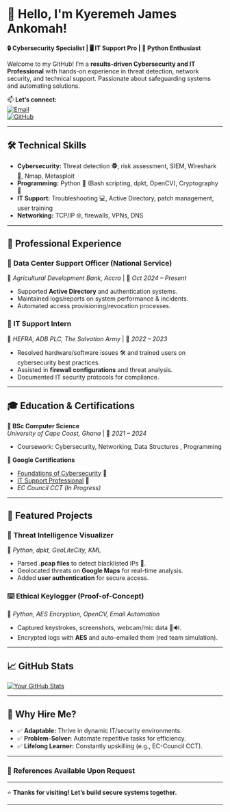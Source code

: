 # 👋 **Hello, I'm Kyeremeh James Ankomah!**  
**🔒 Cybersecurity Specialist | 🖥️ IT Support Pro | 🐍 Python Enthusiast**  

Welcome to my GitHub! I’m a **results-driven Cybersecurity and IT Professional** with hands-on experience in threat detection, network security, and technical support. Passionate about safeguarding systems and automating solutions.  

📫 **Let’s connect:**  
[![Email](https://img.shields.io/badge/Email-jameskyere442@gmail.com-red?style=flat&logo=gmail)](mailto:jameskyere442@gmail.com)    
[![GitHub](https://img.shields.io/badge/GitHub-Profile-black?style=flat&logo=github)](https://github.com/KyeremehJames)  

---

## 🛠 **Technical Skills**  
- **Cybersecurity:** Threat detection 🕵️, risk assessment, SIEM, Wireshark 📡, Nmap, Metasploit  
- **Programming:** Python 🐍 (Bash scripting, dpkt, OpenCV), Cryptography 🔐  
- **IT Support:** Troubleshooting 💻, Active Directory, patch management, user training  
- **Networking:** TCP/IP 🌐, firewalls, VPNs, DNS  

---

## 💼 **Professional Experience**  

### **🔹 Data Center Support Officer (National Service)**  
🏦 *Agricultural Development Bank, Accra* | 📅 *Oct 2024 – Present*  
- Supported **Active Directory** and authentication systems.  
- Maintained logs/reports on system performance & incidents.  
- Automated access provisioning/revocation processes.  

### **🔹 IT Support Intern**  
🏢 *HEFRA, ADB PLC, The Salvation Army* | 📅 *2022 – 2023*  
- Resolved hardware/software issues 🛠️ and trained users on cybersecurity best practices.  
- Assisted in **firewall configurations** and threat analysis.  
- Documented IT security protocols for compliance.  

---

## 🎓 **Education & Certifications**  
**📜 BSc Computer Science**  
*University of Cape Coast, Ghana* | 📅 *2021 – 2024*  
- Coursework: Cybersecurity, Networking, Data Structures , Programming

**📜 Google Certifications**  
- [Foundations of Cybersecurity](https://coursera.org/verify/T58R2FXQ5MYQ) 🏅  
- [IT Support Professional](https://coursera.org/verify/professional-cert/OKZIIAJZ155J) 🏅  
- *EC Council CCT (In Progress)*  

---

## 🚀 **Featured Projects**  

### **🔐 Threat Intelligence Visualizer**  
🐍 *Python, dpkt, GeoLiteCity, KML*  
- Parsed **.pcap files** to detect blacklisted IPs 🚨.  
- Geolocated threats on **Google Maps** for real-time analysis.  
- Added **user authentication** for secure access.  

### **⌨️ Ethical Keylogger (Proof-of-Concept)**  
🐍 *Python, AES Encryption, OpenCV, Email Automation*  
- Captured keystrokes, screenshots, webcam/mic data 📸🔊.  
- Encrypted logs with **AES** and auto-emailed them (red team simulation).  

---

## 📈 **GitHub Stats**  
[![Your GitHub Stats](https://github-readme-stats.vercel.app/api?username=KyeremehJames&show_icons=true&theme=radical)](https://github.com/KyeremehJames)  

---

## 🌟 **Why Hire Me?**  
- ✅ **Adaptable:** Thrive in dynamic IT/security environments.  
- ✅ **Problem-Solver:** Automate repetitive tasks for efficiency.  
- ✅ **Lifelong Learner:** Constantly upskilling (e.g., EC-Council CCT).  

---

### 📜 **References Available Upon Request**  
---

⭐ **Thanks for visiting! Let’s build secure systems together.**  

---
